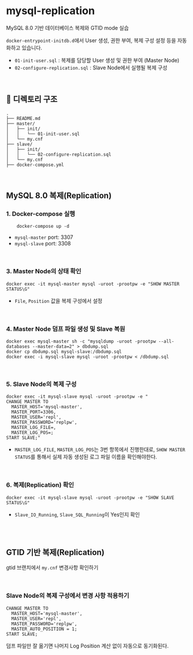 # mysql-replication
MySQL 8.0 기반 데이터베이스 복제와 GTID mode 실습

`docker-entrypoint-initdb.d`에서 User 생성, 권한 부여, 복제 구성 설정 등을 자동화하고 있습니다.


- `01-init-user.sql` : 복제를 담당할 User 생성 및 권한 부여 (Master Node)
- `02-configure-replication.sql` : Slave Node에서 실행될 복제 구성

<br>

## 📁 디렉토리 구조

```plaintext
.
├── README.md
├── master/
│   ├── init/
│   │   └── 01-init-user.sql
│   └── my.cnf
├── slave/
│   ├── init/
│   │   └── 02-configure-replication.sql
│   └── my.cnf
├── docker-compose.yml

```

<br>

## MySQL 8.0 복제(Replication)

### 1. Docker-compose 실행

```
    docker-compose up -d
```

- `mysql-master` port: 3307
- `mysql-slave` port: 3308

<br>

### 3. Master Node의 상태 확인

```
docker exec -it mysql-master mysql -uroot -prootpw -e "SHOW MASTER STATUS\G"
```

- `File`, `Position` 값을 복제 구성에서 설정

<br>

### 4. Master Node 덤프 파일 생성 및 Slave 복원

```
docker exec mysql-master sh -c "mysqldump -uroot -prootpw --all-databases --master-data=2" > dbdump.sql
docker cp dbdump.sql mysql-slave:/dbdump.sql
docker exec -i mysql-slave mysql -uroot -prootpw < /dbdump.sql
```

<br>

### 5. Slave Node의 복제 구성

```
docker exec -it mysql-slave mysql -uroot -prootpw -e "
CHANGE MASTER TO
  MASTER_HOST='mysql-master',
  MASTER_PORT=3306,
  MASTER_USER='repl',
  MASTER_PASSWORD='replpw',
  MASTER_LOG_FILE=,
  MASTER_LOG_POS=;
START SLAVE;"
```

- `MASTER_LOG_FILE`, `MASTER_LOG_POS`는 3번 항목에서 진행한대로, `SHOW MASTER STATUS`를 통해서 실제 자동 생성된 로그 파일 이름을 확인해야한다.

<br>


### 6. 복제(Replication) 확인

```
docker exec -it mysql-slave mysql -uroot -prootpw -e "SHOW SLAVE STATUS\G"
```

- `Slave_IO_Running`, `Slave_SQL_Running`이 Yes인지 확인

<br>

<br>

## GTID 기반 복제(Replication)

gtid 브랜치에서 `my.cnf` 변경사항 확인하기

<br>

### Slave Node의 복제 구성에서 변경 사항 적용하기

```
CHANGE MASTER TO
  MASTER_HOST='mysql-master',
  MASTER_USER='repl',
  MASTER_PASSWORD='replpw',
  MASTER_AUTO_POSITION = 1;
START SLAVE;

```

덤프 파일만 잘 옮기면 나머지 Log Position 계산 없이 자동으로 동기화된다.


